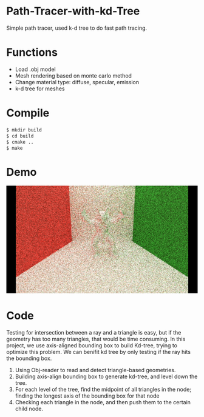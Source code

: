 # Path-Tracer-with-kd-Tree
Simple path tracer, used k-d tree to do fast path tracing. 
# Functions
- Load .obj model 
- Mesh rendering based on monte carlo method 
- Change material type: diffuse, specular, emission
- k-d tree for meshes
# Compile
```
$ mkdir build
$ cd build
$ cmake ..
$ make
```
# Demo
![alt-text](https://github.com/Junyingw/Path-Tracer-with-kd-Tree/blob/master/demo/demo_update.gif)
# Code
Testing for intersection between a ray and a triangle is easy, but if the geometry has too many triangles, that would be time consuming. In this project, we use axis-aligned bounding box to build Kd-tree, trying to optimize this problem. We can benifit kd tree by only testing if the ray hits the bounding box. 
1) Using Obj-reader to read and detect triangle-based geometries. 
2) Building axis-align bounding box to generate kd-tree, and level down the tree.
3) For each level of the tree, find the midpoint of all triangles in the node; finding the longest axis of the bounding box for that node
4) Checking each triangle in the node, and then push them to the certain child node. 
